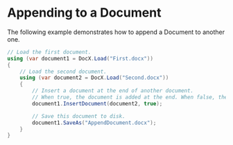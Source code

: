 # Appending to a Document

The following example demonstrates how to append a Document to another one.

```csharp
// Load the first document.
using (var document1 = DocX.Load("First.docx"))
{
    // Load the second document.
    using (var document2 = DocX.Load("Second.docx"))
    {
        // Insert a document at the end of another document.
        // When true, the document is added at the end. When false, the document is added at the beginning.
        document1.InsertDocument(document2, true);

        // Save this document to disk.
        document1.SaveAs("AppendDocument.docx");
    }
}
```